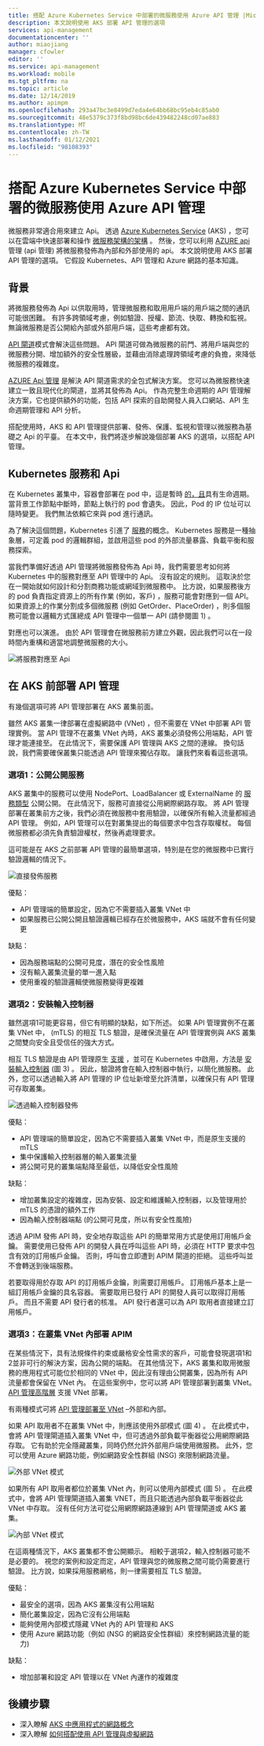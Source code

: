 ```yaml
---
title: 搭配 Azure Kubernetes Service 中部署的微服務使用 Azure API 管理 |Microsoft Docs
description: 本文說明使用 AKS 部署 API 管理的選項
services: api-management
documentationcenter: ''
author: miaojiang
manager: cfowler
editor: ''
ms.service: api-management
ms.workload: mobile
ms.tgt_pltfrm: na
ms.topic: article
ms.date: 12/14/2019
ms.author: apimpm
ms.openlocfilehash: 293a47bc3e8499d7eda4e64bb68bc95eb4c85ab0
ms.sourcegitcommit: 48e5379c373f8bd98bc6de439482248cd07ae883
ms.translationtype: MT
ms.contentlocale: zh-TW
ms.lasthandoff: 01/12/2021
ms.locfileid: "98108393"
---
```

# <a name="use-azure-api-management-with-microservices-deployed-in-azure-kubernetes-service"></a>搭配 Azure Kubernetes Service 中部署的微服務使用 Azure API 管理

微服務非常適合用來建立 Api。 透過 [Azure Kubernetes Service](https://azure.microsoft.com/services/kubernetes-service/) (AKS) ，您可以在雲端中快速部署和操作 [微服務架構的架構](/azure/architecture/guide/architecture-styles/microservices) 。 然後，您可以利用 [AZURE api](https://aka.ms/apimrocks) 管理 (api 管理) 將微服務發佈為內部和外部使用的 api。 本文說明使用 AKS 部署 API 管理的選項。 它假設 Kubernetes、API 管理和 Azure 網路的基本知識。 

## <a name="background"></a>背景

將微服務發佈為 Api 以供取用時，管理微服務和取用用戶端的用戶端之間的通訊可能很困難。 有許多跨領域考慮，例如驗證、授權、節流、快取、轉換和監視。 無論微服務是否公開給內部或外部用戶端，這些考慮都有效。 

[API 閘道](/dotnet/architecture/microservices/architect-microservice-container-applications/direct-client-to-microservice-communication-versus-the-api-gateway-pattern)模式會解決這些問題。 API 閘道可做為微服務的前門、將用戶端與您的微服務分開、增加額外的安全性層級，並藉由消除處理跨領域考慮的負擔，來降低微服務的複雜度。 

[AZURE Api 管理](https://aka.ms/apimrocks) 是解決 API 閘道需求的全包式解決方案。 您可以為微服務快速建立一致且現代化的閘道，並將其發佈為 Api。 作為完整生命週期的 API 管理解決方案，它也提供額外的功能，包括 API 探索的自助開發人員入口網站、API 生命週期管理和 API 分析。

搭配使用時，AKS 和 API 管理提供部署、發佈、保護、監視和管理以微服務為基礎之 Api 的平臺。 在本文中，我們將逐步解說幾個部署 AKS 的選項，以搭配 API 管理。 

## <a name="kubernetes-services-and-apis"></a>Kubernetes 服務和 Api

在 Kubernetes 叢集中，容器會部署在 pod 中，這是暫時 [的，且](https://kubernetes.io/docs/concepts/workloads/pods/pod/)具有生命週期。 當背景工作節點中斷時，節點上執行的 pod 會遺失。 因此，Pod 的 IP 位址可以隨時變更。 我們無法依賴它來與 pod 進行通訊。 

為了解決這個問題，Kubernetes 引進了 [服務](https://kubernetes.io/docs/concepts/services-networking/service/)的概念。 Kubernetes 服務是一種抽象層，可定義 pod 的邏輯群組，並啟用這些 pod 的外部流量暴露、負載平衡和服務探索。 

當我們準備好透過 API 管理將微服務發佈為 Api 時，我們需要思考如何將 Kubernetes 中的服務對應至 API 管理中的 Api。 沒有設定的規則。 這取決於您在一開始就如何設計和分割商務功能或網域到微服務中。 比方說，如果服務後方的 pod 負責指定資源上的所有作業 (例如，客戶) ，服務可能會對應到一個 API。 如果資源上的作業分割成多個微服務 (例如 GetOrder、PlaceOrder) ，則多個服務可能會以邏輯方式匯總成 API 管理中一個單一 API (請參閱圖 1) 。 

對應也可以演進。 由於 API 管理會在微服務前方建立外觀，因此我們可以在一段時間內重構和適當地調整微服務的大小。 

![將服務對應至 Api](./media/api-management-aks/service-api-mapping.png)

## <a name="deploy-api-management-in-front-of-aks"></a>在 AKS 前部署 API 管理

有幾個選項可將 API 管理部署在 AKS 叢集前面。 

雖然 AKS 叢集一律部署在虛擬網路中 (VNet) ，但不需要在 VNet 中部署 API 管理實例。 當 API 管理不在叢集 VNet 內時，AKS 叢集必須發佈公用端點，API 管理才能連接至。 在此情況下，需要保護 API 管理與 AKS 之間的連線。 換句話說，我們需要確保叢集只能透過 API 管理來獨佔存取。 讓我們來看看這些選項。 

### <a name="option-1-expose-services-publicly"></a>選項1：公開公開服務

AKS 叢集中的服務可以使用 NodePort、LoadBalancer 或 ExternalName 的 [服務類型](../aks/concepts-network.md) 公開公開。 在此情況下，服務可直接從公用網際網路存取。 將 API 管理部署在叢集前方之後，我們必須在微服務中套用驗證，以確保所有輸入流量都經過 API 管理。 例如，API 管理可以在對叢集提出的每個要求中包含存取權杖。 每個微服務都必須先負責驗證權杖，然後再處理要求。 


這可能是在 AKS 之前部署 API 管理的最簡單選項，特別是在您的微服務中已實行驗證邏輯的情況下。 

![直接發佈服務](./media/api-management-aks/direct.png)

優點：
* API 管理端的簡單設定，因為它不需要插入叢集 VNet 中
* 如果服務已公開公開且驗證邏輯已經存在於微服務中，AKS 端就不會有任何變更

缺點：
* 因為服務端點的公開可見度，潛在的安全性風險
* 沒有輸入叢集流量的單一進入點
* 使用重複的驗證邏輯使微服務變得更複雜

### <a name="option-2-install-an-ingress-controller"></a>選項2：安裝輸入控制器

雖然選項1可能更容易，但它有明顯的缺點，如下所述。 如果 API 管理實例不在叢集 VNet 中， (mTLS) 的相互 TLS 驗證，是確保流量在 API 管理實例與 AKS 叢集之間雙向安全且受信任的強大方式。 

相互 TLS 驗證是由 API 管理原生 [支援](./api-management-howto-mutual-certificates.md) ，並可在 Kubernetes 中啟用，方法是 [安裝輸入控制器](../aks/ingress-own-tls.md) (圖 3) 。 因此，驗證將會在輸入控制器中執行，以簡化微服務。 此外，您可以透過輸入將 API 管理的 IP 位址新增至允許清單，以確保只有 API 管理可存取叢集。  

 
![透過輸入控制器發佈](./media/api-management-aks/ingress-controller.png)


優點：
* API 管理端的簡單設定，因為它不需要插入叢集 VNet 中，而是原生支援的 mTLS
* 集中保護輸入控制器層的輸入叢集流量
* 將公開可見的叢集端點降至最低，以降低安全性風險

缺點：
* 增加叢集設定的複雜度，因為安裝、設定和維護輸入控制器，以及管理用於 mTLS 的憑證的額外工作
* 因為輸入控制器端點 (的公開可見度，所以有安全性風險) 


透過 APIM 發佈 API 時，安全地存取這些 API 的簡單常用方式是使用訂用帳戶金鑰。 需要使用已發佈 API 的開發人員在呼叫這些 API 時，必須在 HTTP 要求中包含有效的訂用帳戶金鑰。 否則，呼叫會立即遭到 APIM 閘道的拒絕。 這些呼叫並不會轉送到後端服務。

若要取得用於存取 API 的訂用帳戶金鑰，則需要訂用帳戶。 訂用帳戶基本上是一組訂用帳戶金鑰的具名容器。 需要取用已發行 API 的開發人員可以取得訂用帳戶。 而且不需要 API 發行者的核准。 API 發行者還可以為 API 取用者直接建立訂用帳戶。

### <a name="option-3-deploy-apim-inside-the-cluster-vnet"></a>選項3：在叢集 VNet 內部署 APIM

在某些情況下，具有法規條件約束或嚴格安全性需求的客戶，可能會發現選項1和2並非可行的解決方案，因為公開的端點。 在其他情況下，AKS 叢集和取用微服務的應用程式可能位於相同的 VNet 中，因此沒有理由公開叢集，因為所有 API 流量都會保留在 VNet 內。 在這些案例中，您可以將 API 管理部署到叢集 VNet。 [API 管理高階層](https://aka.ms/apimpricing) 支援 VNet 部署。 

有兩種模式可將 [API 管理部署至 VNet](./api-management-using-with-vnet.md) –外部和內部。 

如果 API 取用者不在叢集 VNet 中，則應該使用外部模式 (圖 4) 。 在此模式中，會將 API 管理閘道插入叢集 VNet 中，但可透過外部負載平衡器從公用網際網路存取。 它有助於完全隱藏叢集，同時仍然允許外部用戶端使用微服務。 此外，您可以使用 Azure 網路功能，例如網路安全性群組 (NSG) 來限制網路流量。

![外部 VNet 模式](./media/api-management-aks/vnet-external.png)

如果所有 API 取用者都位於叢集 VNet 內，則可以使用內部模式 (圖 5) 。 在此模式中，會將 API 管理閘道插入叢集 VNET，而且只能透過內部負載平衡器從此 VNet 中存取。 沒有任何方法可從公用網際網路連線到 API 管理閘道或 AKS 叢集。 

![內部 VNet 模式](./media/api-management-aks/vnet-internal.png)

 在這兩種情況下，AKS 叢集都不會公開顯示。 相較于選項2，輸入控制器可能不是必要的。 視您的案例和設定而定，API 管理與您的微服務之間可能仍需要進行驗證。 比方說，如果採用服務網格，則一律需要相互 TLS 驗證。 

優點：
* 最安全的選項，因為 AKS 叢集沒有公用端點
* 簡化叢集設定，因為它沒有公用端點
* 能夠使用內部模式隱藏 VNet 內的 API 管理和 AKS
* 使用 Azure 網路功能（例如 (NSG 的網路安全性群組）來控制網路流量的能力) 

缺點：
* 增加部署和設定 API 管理以在 VNet 內運作的複雜度

## <a name="next-steps"></a>後續步驟

* 深入瞭解 [AKS 中應用程式的網路概念](../aks/concepts-network.md)
* 深入瞭解 [如何搭配使用 API 管理與虛擬網路](./api-management-using-with-vnet.md)
